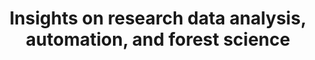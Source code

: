 ---
title: "Insights on research data analysis, automation, and forest science"
description: "Research insights and data analysis in forestry science"
type: "blog"
layout: "list"
---